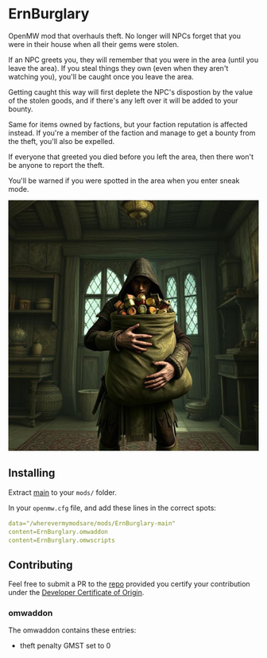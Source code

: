 # ErnBurglary
OpenMW mod that overhauls theft. No longer will NPCs forget that you were in their house when all their gems were stolen.

If an NPC greets you, they will remember that you were in the area (until you leave the area). If you steal things they own (even when they aren't watching you), you'll be caught once you leave the area.

Getting caught this way will first deplete the NPC's dispostion by the value of the stolen goods, and if there's any left over it will be added to your bounty.

Same for items owned by factions, but your faction reputation is affected instead. If you're a member of the faction and manage to get a bounty from the theft, you'll also be expelled.

If everyone that greeted you died before you left the area, then there won't be anyone to report the theft.

You'll be warned if you were spotted in the area when you enter sneak mode.

![a thief with a big bag, created with AI](title_image.jpg)

## Installing
Extract [main](https://github.com/erinpentecost/ErnBurglary/archive/refs/heads/main.zip) to your `mods/` folder.


In your `openmw.cfg` file, and add these lines in the correct spots:

```yaml
data="/wherevermymodsare/mods/ErnBurglary-main"
content=ErnBurglary.omwaddon
content=ErnBurglary.omwscripts
```

## Contributing

Feel free to submit a PR to the [repo](https://github.com/erinpentecost/ErnBurglary) provided you certify your contribution under the [Developer Certificate of Origin](https://developercertificate.org/).

### omwaddon
The omwaddon contains these entries:
* theft penalty GMST set to 0
